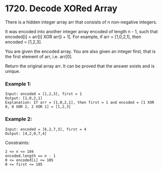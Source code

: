 # 1720. Decode XORed Array


There is a hidden integer array arr that consists of n non-negative integers.

It was encoded into another integer array encoded of length n - 1, such that encoded[i] = arr[i] XOR arr[i + 1]. For example, if arr = [1,0,2,1], then encoded = [1,2,3].

You are given the encoded array. You are also given an integer first, that is the first element of arr, i.e. arr[0].

Return the original array arr. It can be proved that the answer exists and is unique.

 

### Example 1:
```
Input: encoded = [1,2,3], first = 1
Output: [1,0,2,1]
Explanation: If arr = [1,0,2,1], then first = 1 and encoded = [1 XOR 0, 0 XOR 2, 2 XOR 1] = [1,2,3]
```

### Example 2:
```
Input: encoded = [6,2,7,3], first = 4
Output: [4,2,0,7,4]
 ```

Constraints:
```
2 <= n <= 104
encoded.length == n - 1
0 <= encoded[i] <= 105
0 <= first <= 105
```